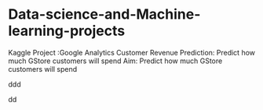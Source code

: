 # Data-science-and-Machine-learning-projects
Kaggle Project :Google Analytics Customer Revenue Prediction: Predict how much GStore customers will spend
Aim: Predict how much GStore customers will spend

ddd

dd

